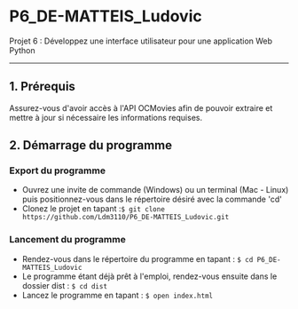 # P6_DE-MATTEIS_Ludovic

Projet 6 : Développez une interface utilisateur pour une application Web Python

***

## 1. Prérequis

Assurez-vous d'avoir accès à l'API OCMovies afin de pouvoir extraire et mettre à jour si nécessaire les informations
requises.

## 2. Démarrage du programme

### Export du programme

* Ouvrez une invite de commande (Windows) ou un terminal (Mac - Linux) puis positionnez-vous dans le répertoire désiré
avec la commande 'cd'
* Clonez le projet en tapant :`$ git clone https://github.com/Ldm3110/P6_DE-MATTEIS_Ludovic.git`


### Lancement du programme

* Rendez-vous dans le répertoire du programme en tapant : `$ cd P6_DE-MATTEIS_Ludovic`
* Le programme étant déjà prêt à l'emploi, rendez-vous ensuite dans le dossier dist : `$ cd dist`
*  Lancez le programme en tapant : `$ open index.html`

